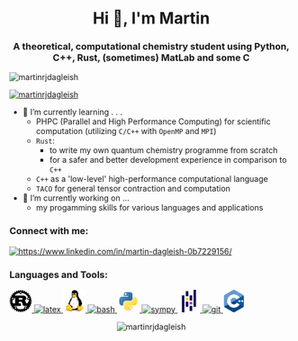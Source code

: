 <!-- source: https://rahuldkjain.github.io/gh-profile-readme-generator/ -->
<h1 align="center">Hi 👋, I'm Martin </h1>
<h3 align="center">A theoretical, computational chemistry student using Python, C++, Rust, (sometimes) MatLab and some C</h3>

<p align="left"> <img src="https://komarev.com/ghpvc/?username=martinrjdagleish&label=Profile%20views&color=0e75b6&style=flat" alt="martinrjdagleish" /> </p>

<p align="left"> <a href="https://github.com/ryo-ma/github-profile-trophy"><img src="https://github-profile-trophy.vercel.app/?username=martinrjdagleish&theme=juicyfresh" alt="martinrjdagleish" /></a> </p>

- 🌱 I’m currently learning . . . 
  - PHPC (Parallel and High Performance Computing) for scientific computation (utilizing `C/C++` with `OpenMP` and `MPI`)
  - `Rust`:
    - to write my own quantum chemistry programme from scratch
    - for a safer and better development experience in comparison to `C++`
  - `C++` as a 'low-level' high-performance computational language
  - `TACO` for general tensor contraction and computation
- 🔭 I’m currently working on ...
  - my progamming skills for various languages and applications

<h3 align="left">Connect with me:</h3>
<p align="left">
<a href="https://www.linkedin.com/in/martin-dagleish-0b7229156/" target="blank"><img align="center" src="https://raw.githubusercontent.com/rahuldkjain/github-profile-readme-generator/master/src/images/icons/Social/linked-in-alt.svg" alt="https://www.linkedin.com/in/martin-dagleish-0b7229156/" height="30" width="40" /></a>
</p>

<h3 align="left">Languages and Tools:</h3>
<p align="left"> 
    <a href="https://www.rust-lang.org" target="_blank" rel="noreferrer"> <img src="https://raw.githubusercontent.com/devicons/devicon/master/icons/rust/rust-plain.svg" alt="rust" width="40" height="40"/> 
    </a> 
    <a href="https://www.latex-project.org" target="_blank" rel="noreferrer"> <img src="https://upload.wikimedia.org/wikipedia/commons/9/95/TeXShop_icon.png" alt="latex" width="40" height="40"/> 
    </a> 
    <a href="https://www.linux.org/" target="_blank" rel="noreferrer"> <img src="https://raw.githubusercontent.com/devicons/devicon/master/icons/linux/linux-original.svg" alt="linux" width="40" height="40"/> 
    </a> 
  <a href="https://www.gnu.org/software/bash/" target="_blank" rel="noreferrer"> <img src="https://raw.githubusercontent.com/jmnote/z-icons/master/svg/bash.svg" alt="bash" width="40" height="40"/> 
    </a>
    <a href="https://www.python.org" target="_blank" rel="noreferrer"> <img src="https://raw.githubusercontent.com/devicons/devicon/master/icons/python/python-original.svg" alt="python" width="40" height="40"/> 
    </a> 
    </a> 
    <a href="https://docs.sympy.org/latest/index.html" target="_blank" rel="noreferrer"> <img src="https://upload.wikimedia.org/wikipedia/commons/thumb/5/54/Sympy_logo.svg/1024px-Sympy_logo.svg.png" alt="sympy" width="40" height="40"/> 
    </a> 
    <a href="https://pandas.pydata.org/" target="_blank" rel="noreferrer"> <img src="https://raw.githubusercontent.com/devicons/devicon/2ae2a900d2f041da66e950e4d48052658d850630/icons/pandas/pandas-original.svg" alt="pandas" width="40" height="40"/> 
    </a> 
    <a href="https://git-scm.com/" target="_blank" rel="noreferrer"> <img src="https://www.vectorlogo.zone/logos/git-scm/git-scm-icon.svg" alt="git" width="40" height="40"/> 
    </a> 
    <a href="https://www.w3schools.com/cpp/" target="_blank" rel="noreferrer"> <img src="https://raw.githubusercontent.com/devicons/devicon/master/icons/cplusplus/cplusplus-original.svg" alt="cplusplus" width="40" height="40"/> 
    </a> 
    
</p>

<p align="center"><img src="https://github-readme-streak-stats.herokuapp.com/?user=martinrjdagleish&theme=windows-dark" alt="martinrjdagleish" /></p>



<!--
# SUGGESTION BY GITHUB: 
### Hi there 👋

- 🌱 I’m currently learning . . . 
  - `C++` to write my own SCF programme (following the Crawford Tutorial as a help). 
  - `Rust` as I like the syntax of the language. 
- 🔭 I’m currently working on ...
  - improving my own `Python` Scripts for convenience of computation and formatting. 


**MartinRJDagleish/MartinRJDagleish** is a ✨ _special_ ✨ repository because its `README.md` (this file) appears on your GitHub profile.

Here are some ideas to get you started:

- 🔭 I’m currently working on ...
- 🌱 I’m currently learning ...
- 👯 I’m looking to collaborate on ...
- 🤔 I’m looking for help with ...
- 💬 Ask me about ...
- 📫 How to reach me: ...
- 😄 Pronouns: ...
- ⚡ Fun fact: ...
-->

